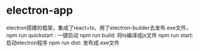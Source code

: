# electron-app
electron搭建的框架，集成了react+ts，用了electron-builder去发布.exe文件。
npm run quickstart : 一键启动
npm run build: 将ts编译成js文件
npm run start: 启动electron程序
npm run dist: 发布成.exe文件
